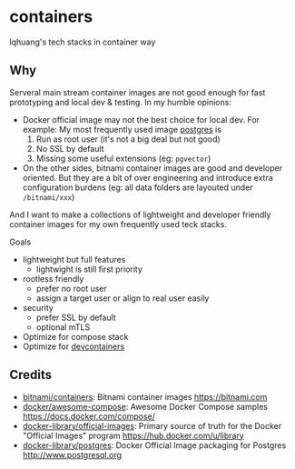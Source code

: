# containers

lqhuang's tech stacks in container way

## Why

Serveral main stream container images are not good enough for fast prototyping and local dev & testing. In my humble opinions:

- Docker official image may not the best choice for local dev. For example: My most frequently used image [postgres](https://hub.docker.com/_/postgres) is
  1. Run as root user (it's not a big deal but not good)
  2. No SSL by default
  3. Missing some useful extensions (eg: `pgvector`)
- On the other sides, bitnami container images are good and developer oriented. But they are a bit of over engineering and introduce extra configuration burdens (eg: all data folders are layouted under `/bitnami/xxx`)

And I want to make a collections of lightweight and developer friendly container images for my own frequently used teck stacks.

Goals

- lightweight but full features
  - lightwight is still first priority
- rootless friendly
  - prefer no root user
  - assign a target user or align to real user easily
- security
  - prefer SSL by default
  - optional mTLS
- Optimize for compose stack
- Optimize for [devcontainers](https://containers.dev/)

## Credits

- [bitnami/containers](https://github.com/bitnami/containers): Bitnami container images <https://bitnami.com>
- [docker/awesome-compose](https://github.com/docker/awesome-compose): Awesome Docker Compose samples <https://docs.docker.com/compose/>
- [docker-library/official-images](https://github.com/docker-library/official-images): Primary source of truth for the Docker "Official Images" program <https://hub.docker.com/u/library>
- [docker-library/postgres](https://github.com/docker-library/postgres): Docker Official Image packaging for Postgres <http://www.postgresql.org>
